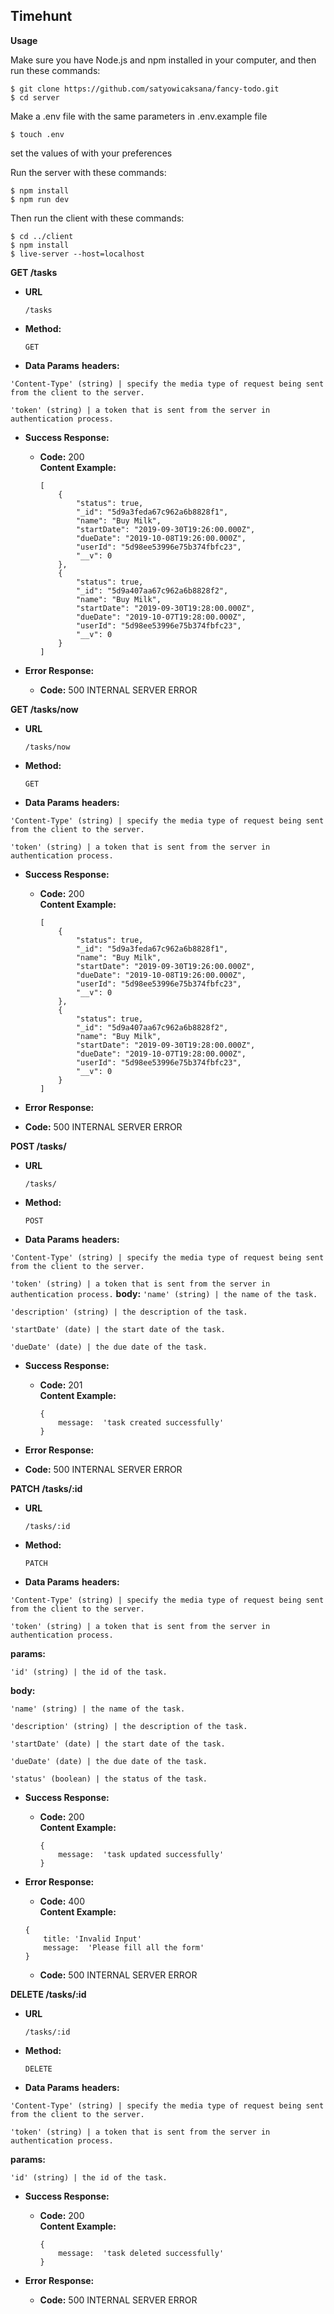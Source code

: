 
**Timehunt**
----
**Usage**

Make sure you have Node.js and npm installed in your computer, and then run these commands:

```
$ git clone https://github.com/satyowicaksana/fancy-todo.git
$ cd server
```

Make a .env file with the same parameters in .env.example file
```
$ touch .env
```
set the values of with your preferences

Run the server with these commands:
```
$ npm install
$ npm run dev
```
Then run the client with these commands:
```
$ cd ../client
$ npm install
$ live-server --host=localhost
```

**GET /tasks**
* **URL**

  `/tasks`

* **Method:**

  `GET` 
  
* **Data Params**
 **headers:**

`'Content-Type' (string) | specify the media type of request being sent from the client to the server.`

`'token' (string) | a token that is sent from the server in authentication process.`

* **Success Response:**

  * **Code:** 200 <br />
    **Content Example:** 
    ```
    [
        {
            "status": true,
            "_id": "5d9a3feda67c962a6b8828f1",
            "name": "Buy Milk",
            "startDate": "2019-09-30T19:26:00.000Z",
            "dueDate": "2019-10-08T19:26:00.000Z",
            "userId": "5d98ee53996e75b374fbfc23",
            "__v": 0
        },
        {
            "status": true,
            "_id": "5d9a407aa67c962a6b8828f2",
            "name": "Buy Milk",
            "startDate": "2019-09-30T19:28:00.000Z",
            "dueDate": "2019-10-07T19:28:00.000Z",
            "userId": "5d98ee53996e75b374fbfc23",
            "__v": 0
        }
    ]
    ```
 
* **Error Response:**

  * **Code:** 500 INTERNAL SERVER ERROR <br />

**GET /tasks/now**
* **URL**

  `/tasks/now`

* **Method:**

  `GET` 

* **Data Params**
 **headers:**

`'Content-Type' (string) | specify the media type of request being sent from the client to the server.`

`'token' (string) | a token that is sent from the server in authentication process.`

* **Success Response:**

  * **Code:** 200 <br />
    **Content Example:** 
    ```
    [
        {
            "status": true,
            "_id": "5d9a3feda67c962a6b8828f1",
            "name": "Buy Milk",
            "startDate": "2019-09-30T19:26:00.000Z",
            "dueDate": "2019-10-08T19:26:00.000Z",
            "userId": "5d98ee53996e75b374fbfc23",
            "__v": 0
        },
        {
            "status": true,
            "_id": "5d9a407aa67c962a6b8828f2",
            "name": "Buy Milk",
            "startDate": "2019-09-30T19:28:00.000Z",
            "dueDate": "2019-10-07T19:28:00.000Z",
            "userId": "5d98ee53996e75b374fbfc23",
            "__v": 0
        }
    ]
    ```
 * **Error Response:**

  * **Code:** 500 INTERNAL SERVER ERROR <br />
   
**POST /tasks/**
* **URL**

  `/tasks/`

* **Method:**

  `POST` 

* **Data Params**
 **headers:**

`'Content-Type' (string) | specify the media type of request being sent from the client to the server.`

`'token' (string) | a token that is sent from the server in authentication process.`
**body:**
`'name' (string) | the name of the task.`

`'description' (string) | the description of the task.`

`'startDate' (date) | the start date of the task.`

`'dueDate' (date) | the due date of the task.`


* **Success Response:**

  * **Code:** 201 <br />
    **Content Example:** 
    ```
    {
	    message:  'task created successfully'
    }
    ```


 * **Error Response:**

  * **Code:** 500 INTERNAL SERVER ERROR <br />

**PATCH /tasks/:id**
* **URL**

  `/tasks/:id`

* **Method:**

  `PATCH` 

* **Data Params**
 **headers:**

`'Content-Type' (string) | specify the media type of request being sent from the client to the server.`

`'token' (string) | a token that is sent from the server in authentication process.`

**params:**

`'id' (string) | the id of the task.`

**body:**

`'name' (string) | the name of the task.`

`'description' (string) | the description of the task.`

`'startDate' (date) | the start date of the task.`

`'dueDate' (date) | the due date of the task.`

`'status' (boolean) | the status of the task.`


* **Success Response:**

  * **Code:** 200 <br />
    **Content Example:** 
    ```
    {
	    message:  'task updated successfully'
    }
    ```

 * **Error Response:**
	  * **Code:** 400 <br />
	    **Content Example:** 
    ```
    {
	    title: 'Invalid Input'
	    message:  'Please fill all the form'
    }
    ```

	  * **Code:** 500 INTERNAL SERVER ERROR <br />
	   
**DELETE /tasks/:id**
* **URL**

  `/tasks/:id`

* **Method:**

  `DELETE` 

* **Data Params**
 **headers:**

`'Content-Type' (string) | specify the media type of request being sent from the client to the server.`

`'token' (string) | a token that is sent from the server in authentication process.`

**params:**

`'id' (string) | the id of the task.`


* **Success Response:**

  * **Code:** 200 <br />
    **Content Example:** 
    ```
    {
	    message:  'task deleted successfully'
    }
    ```

 * **Error Response:**

	  * **Code:** 500 INTERNAL SERVER ERROR <br />
